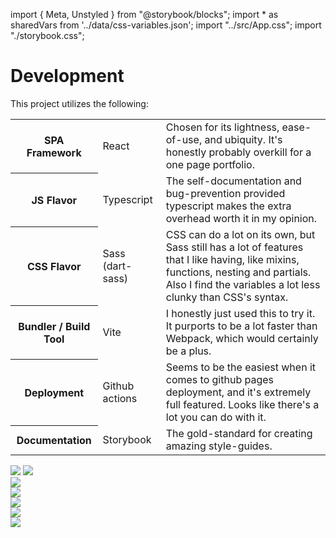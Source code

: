 import { Meta, Unstyled } from "@storybook/blocks";
import * as sharedVars from '../data/css-variables.json';
import "../src/App.css";
import "./storybook.css";

<Meta title="about/Development" />

<h1>Development</h1>

This project utilizes the following:

<table>
    <tr class="sb-grid-1-1-3">
        <th>SPA Framework</th>
        <td>React</td>
        <td class='sb-align-left'>Chosen for its lightness, ease-of-use, and ubiquity.  It's honestly probably overkill for a one page portfolio.</td>
    </tr>
    <tr class="sb-grid-1-1-3">
        <th>JS Flavor</th>
        <td>Typescript</td>
        <td class='sb-align-left'>The self-documentation and bug-prevention provided typescript makes the extra overhead worth it in my opinion.</td>
    </tr>
    <tr class="sb-grid-1-1-3">
        <th>CSS Flavor</th>
        <td>Sass (dart-sass)</td>
        <td class='sb-align-left'>CSS can do a lot on its own, but Sass still has a lot of features that I like having, like mixins, functions, nesting and partials.  Also I find the variables a lot less clunky than CSS's syntax.</td>
    </tr>
    <tr class="sb-grid-1-1-3">
        <th>Bundler / Build Tool</th>
        <td>Vite</td>
        <td class='sb-align-left'>I honestly just used this to try it.  It purports to be a lot faster than Webpack, which would certainly be a plus.</td>
    </tr>
    <tr class="sb-grid-1-1-3">
        <th>Deployment</th>
        <td>Github actions</td>
        <td class='sb-align-left'>Seems to be the easiest when it comes to github pages deployment, and it's extremely full featured.  Looks like there's a lot you can do with it.</td>
    </tr>
    <tr class="sb-grid-1-1-3">
        <th>Documentation</th>
        <td>Storybook</td>
        <td class='sb-align-left'>The gold-standard for creating amazing style-guides.</td>
    </tr>
</table>

<img class="sb-img" src="/assets/docs/build-wips/build-wip-1.png" />
<img class="sb-img" src="/assets/docs/build-wips/build-wip-2.png" />

<div class="sb-fake-phone"><img src="/assets/docs/build-wips/build-wip-3.png" /></div>

<div class="sb-fake-phone"><img src="/assets/docs/build-wips/build-wip-4.png" /></div>

<div class="sb-fake-phone"><img src="/assets/docs/build-wips/build-wip-5.png" /></div>

<div class="sb-fake-phone"><img src="/assets/docs/build-wips/build-wip-6.png" /></div>

<div class="sb-fake-phone"><img src="/assets/docs/build-wips/build-wip-7.png" /></div>